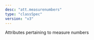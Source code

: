 ```yaml
---
desc: "att.measurenumbers"
type: "classSpec"
version: "v3"
---
```


Attributes pertaining to measure numbers